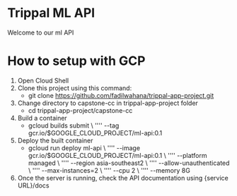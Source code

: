 # Trippal ML API
Welcome to our ml API

# How to setup with GCP
1. Open Cloud Shell
2. Clone this project using this command:
    - git clone https://github.com/fadilwahana/trippal-app-project.git
3. Change directory to capstone-cc in trippal-app-project folder
    - cd trippal-app-project/capstone-cc
4. Build a container
    - gcloud builds submit \ ''\''
      --tag gcr.io/$GOOGLE_CLOUD_PROJECT/ml-api:0.1
5. Deploy the built container
    - gcloud run deploy ml-api \ ''\''
      --image gcr.io/$GOOGLE_CLOUD_PROJECT/ml-api:0.1 \ ''\''
      --platform managed \ ''\''
      --region asia-southeast2 \ ''\''
      --allow-unauthenticated \ ''\''
      --max-instances=2 \ ''\''
      --cpu 2 \ ''\''
      --memory 8G
6. Once the server is running, check the API documentation using {service URL}/docs
